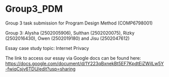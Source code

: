 # Group3_PDM
Group 3 task submission for Program Design Method (COMP6798001) <br>

Group 3: Alysha (2502005906), Sulthan (2502020075), Rizky (2502016430), Owen (2502019180) and Jisu (2502047612) <br>

Essay case study topic: Internet Privacy <br>

The link to access our essay via Google docs can be found here: https://docs.google.com/document/d/1Y223qBxnekBt5EF7KpdtEiZWiILw5Y-fwiqCsjv6TDU/edit?usp=sharing
